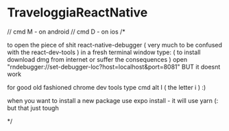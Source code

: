# TraveloggiaReactNative


// cmd M - on android
// cmd D - on ios
/*

to open the piece of shit react-native-debugger 
( very much to be confused with the react-dev-tools )
in a fresh terminal window type: ( to install download dmg from internet or suffer the consequences )
open "rndebugger://set-debugger-loc?host=localhost&port=8081"
BUT it doesnt work

for good old fashioned chrome dev tools type
cmd alt I ( the letter i ) :)

when you want to install a new package use expo install - it will use yarn (: but that just tough

*/